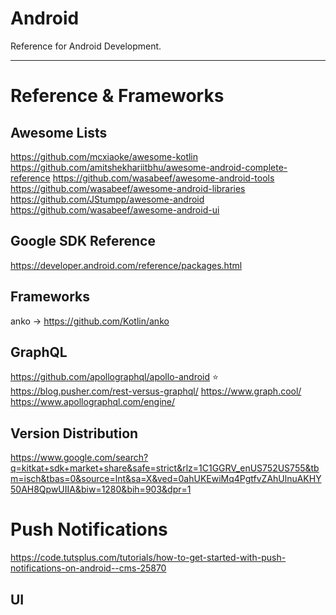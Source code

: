 # Android

Reference for Android Development.

---

# Reference & Frameworks

## Awesome Lists

https://github.com/mcxiaoke/awesome-kotlin
https://github.com/amitshekhariitbhu/awesome-android-complete-reference
https://github.com/wasabeef/awesome-android-tools
https://github.com/wasabeef/awesome-android-libraries
https://github.com/JStumpp/awesome-android
https://github.com/wasabeef/awesome-android-ui

## Google SDK Reference
https://developer.android.com/reference/packages.html

## Frameworks
anko -> https://github.com/Kotlin/anko

## GraphQL
https://github.com/apollographql/apollo-android
:star: https://blog.pusher.com/rest-versus-graphql/
https://www.graph.cool/
https://www.apollographql.com/engine/

## Version Distribution
https://www.google.com/search?q=kitkat+sdk+market+share&safe=strict&rlz=1C1GGRV_enUS752US755&tbm=isch&tbas=0&source=lnt&sa=X&ved=0ahUKEwiMq4PgtfvZAhUlnuAKHY50AH8QpwUIIA&biw=1280&bih=903&dpr=1


# Push Notifications
https://code.tutsplus.com/tutorials/how-to-get-started-with-push-notifications-on-android--cms-25870



## UI